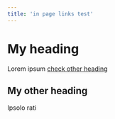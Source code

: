 ```yaml
---
title: 'in page links test'
---
```



# My heading

Lorem ipsum [check other heading](ref:#my-other-heading)


## My other heading

Ipsolo rati